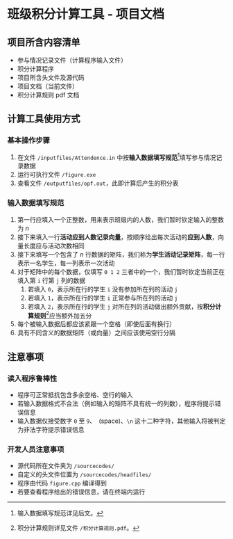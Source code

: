 # 班级积分计算工具 - 项目文档

## 项目所含内容清单

- 参与情况记录文件（计算程序输入文件）
- 积分计算程序
- 项目所含头文件及源代码
- 项目文档（当前文件）
- 积分计算规则 pdf 文档

## 计算工具使用方式

### 基本操作步骤

1. 在文件 `/inputfiles/Attendence.in` 中按**输入数据填写规范**[^1]填写参与情况记录数据
2. 运行可执行文件 `/figure.exe` 
3. 查看文件 `/outputfiles/opf.out`，此即计算后产生的积分表

###  输入数据填写规范

1. 第一行应填入一个正整数，用来表示班级内的人数，我们暂时钦定输入的整数为 $n$
2. 接下来填入一行**活动应到人数记录向量**，按顺序给出每次活动的**应到人数**，向量长度应与活动次数相同
3. 接下来填写一个包含了 $n$ 行数据的矩阵，我们称为**学生活动记录矩阵**，每一行表示一名学生，每一列表示一次活动
4. 对于矩阵中的每个数据，仅填写 `0 1 2` 三者中的一个，我们暂时钦定当前正在填入第 `i` 行第 `j` 列的数据
    1. 若填入 `0`，表示所在行的学生 `i` 没有参加所在列的活动 `j`
    2. 若填入 `1`，表示所在行的学生 `i` 正常参与所在列的活动 `j`
    3. 若填入 `2`，表示所在行的学生 `j` 对所在列的活动做出额外贡献，按**积分计算规则**[^2]应当额外加五分
5. 每个被输入数据后都应该紧跟一个空格（即使后面有换行）
6. 具有不同含义的数据矩阵（或向量）之间应该使用空行分隔

## 注意事项

### 读入程序鲁棒性

- 程序可正常抵抗包含多余空格、空行的输入
- 若输入数据格式不合法（例如输入的矩阵不具有统一的列数），程序将提示错误信息
- 输入数据仅接受数字 `0` 至 `9`、` `(space)、`\n` 这十二种字符，其他输入将被判定为非法字符提示错误信息

### 开发人员注意事项

- 源代码所在文件夹为 `/sourcecodes/`
- 自定义的头文件位置为 `/sourcecodes/headfiles/`
- 程序由代码 `figure.cpp` 编译得到
- 若要查看程序给出的错误信息，请在终端内运行



[^1]: 输入数据填写规范详见后文。
[^2]: 积分计算规则详见文件 `/积分计算规则.pdf`。